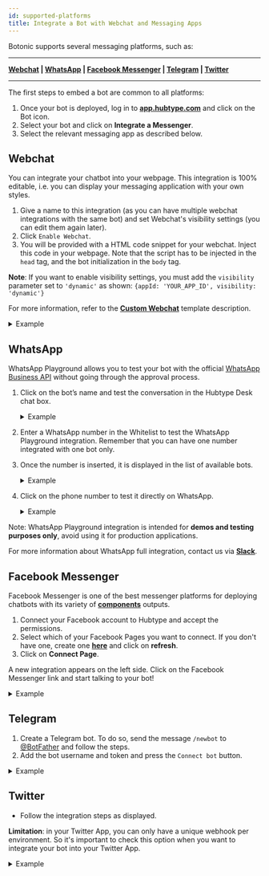 ```yaml
---
id: supported-platforms
title: Integrate a Bot with Webchat and Messaging Apps
---
```


Botonic supports several messaging platforms, such as:

---

**[Webchat](#webchat) | [WhatsApp](#whatsapp) | [Facebook Messenger](#facebook-messenger) | [Telegram](#telegram) | [Twitter](#twitter)**

---

The first steps to embed a bot are common to all platforms:

1. Once your bot is deployed, log in to **[app.hubtype.com](https://app.hubtype.com/)** and click on the Bot icon.
2. Select your bot and click on **Integrate a Messenger**.
3. Select the relevant messaging app as described below.

## Webchat

You can integrate your chatbot into your webpage. This integration is 100% editable, i.e. you can display your messaging application with your own styles.

1. Give a name to this integration (as you can have multiple webchat integrations with the same bot) and set Webchat's visibility settings (you can edit them again later).
2. Click `Enable Webchat`.
3. You will be provided with a HTML code snippet for your webchat. Inject this code in your webpage. Note that the script has to be injected in the `head` tag, and the bot initialization in the `body` tag.

**Note**: If you want to enable visibility settings, you must add the `visibility` parameter set to `'dynamic'` as shown: `{appId: 'YOUR_APP_ID', visibility: 'dynamic'}`

For more information, refer to the **[Custom Webchat](templates/template-custom-webchat)** template description.

<details>
<summary>Example</summary>

![](https://botonic-doc-static.netlify.com/images/webchat/webchat-new-channel1.png)
![](https://botonic-doc-static.netlify.com/images/webchat/webchat-new-channel2.png)

</details>

## WhatsApp

WhatsApp Playground allows you to test your bot with the official [WhatsApp Business API](https://www.whatsapp.com/business/api) without going through the approval process.

1. Click on the bot’s name and test the conversation in the Hubtype Desk chat box.
      <details>
      <summary>Example</summary>

   ![](https://botonic-doc-static.netlify.com/images/whatsplayground/whatsplayground2.png)
   </details>

1. Enter a WhatsApp number in the Whitelist to test the WhatsApp Playground integration. Remember that you can have one number integrated with one bot only.
1. Once the number is inserted, it is displayed in the list of available bots.
      <details>
      <summary>Example</summary>

   ![](https://botonic-doc-static.netlify.com/images/whatsplayground/whatsplayground1.png)
   </details>

1. Click on the phone number to test it directly on WhatsApp.
      <details>
      <summary>Example</summary>

   ![](https://botonic-doc-static.netlify.com/images/whatsplayground/whatsplayground3.png)
   </details>

Note: WhatsApp Playground integration is intended for **demos and testing purposes only**, avoid using it for production applications.

For more information about WhatsApp full integration, contact us via **[Slack](https://slack.botonic.io/)**.

## Facebook Messenger

Facebook Messenger is one of the best messenger platforms for deploying chatbots with its variety of **[components](/components/components)** outputs.

1. Connect your Facebook account to Hubtype and accept the permissions.
2. Select which of your Facebook Pages you want to connect. If you don't have one, create one **[here](https://www.facebook.com/pages/create/)** and click on **refresh**.
3. Click on **Connect Page**.

A new integration appears on the left side. Click on the Facebook Messenger link and start talking to your bot!

<details>
<summary>Example</summary>

![](https://botonic-doc-static.netlify.com/images/fb_channel.png)

</details>

## Telegram

1. Create a Telegram bot. To do so, send the message `/newbot` to [@BotFather](https://t.me/botfather) and follow the steps.
2. Add the bot username and token and press the `Connect bot` button.

<details>
<summary>Example</summary>

![](https://botonic-doc-static.netlify.com/images/tg_channel.png)

</details>

## Twitter

- Follow the integration steps as displayed.

**Limitation**: in your Twitter App, you can only have a unique webhook per environment. So it's important to check this option when you want to integrate your bot into your Twitter App.

<details>
<summary>Example</summary>

![](https://botonic-doc-static.netlify.com/images/twitter_channel.png)

</details>
